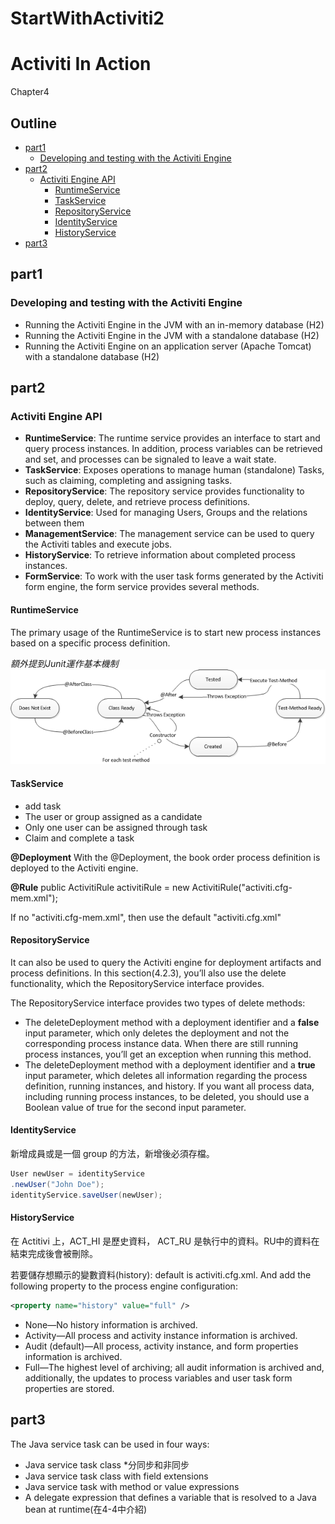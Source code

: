 StartWithActiviti2
==================
Activiti In Action
===
Chapter4

## Outline

- [part1](#part1)
  + [Developing and testing with the Activiti Engine](#developing-and-testing-with-the-activit-engine)
- [part2](#part2)
  + [Activiti Engine API](#activiti-engine-api)
    * [RuntimeService](#suntimeservice)
    * [TaskService](#taskservice)
    * [RepositoryService](#repositoryservice)
    * [IdentityService](#identityservice)
    * [HistoryService](#historyservice)
- [part3](#part3)


## part1
### Developing and testing with the Activiti Engine
- Running the Activiti Engine in the JVM with an in-memory database (H2)
- Running the Activiti Engine in the JVM with a standalone database (H2)
- Running the Activiti Engine on an application server (Apache Tomcat) with a
standalone database (H2)

## part2
### Activiti Engine API

- **RuntimeService**: The runtime service provides an interface to start and query process instances. In addition, process variables can be retrieved and set, and processes can be signaled to leave a wait state.
- **TaskService**: Exposes operations to manage human (standalone) Tasks, such as claiming, completing and assigning tasks.
- **RepositoryService**: The repository service provides functionality to deploy, query, delete, and retrieve process definitions. 
- **IdentityService**: Used for managing Users, Groups and the relations between them
- **ManagementService**: The management service can be used to query the Activiti tables and execute jobs.
- **HistoryService**: To retrieve information about completed process instances.
- **FormService**: To work with the user task forms generated by the Activiti form engine, the form service provides several methods.

#### RuntimeService

The primary usage of the RuntimeService is to start new process instances based on a
specific process definition.

*額外提到Junit運作基本機制*
![JUnitLifecycle_simple.png](img/JUnitLifecycle_simple.png)

#### TaskService

- add task
- The user or group assigned as a candidate
- Only one user can be assigned through task
- Claim and complete a task

**@Deployment**
With the @Deployment, the book order process definition is deployed to the Activiti engine.

**@Rule**
public ActivitiRule activitiRule = new ActivitiRule("activiti.cfg-mem.xml");

If no "activiti.cfg-mem.xml", then use the default "activiti.cfg.xml"

#### RepositoryService

It can also be used to query the Activiti engine for deployment artifacts and
process definitions. In this section(4.2.3), you’ll also use the delete functionality, which the
RepositoryService interface provides.

The RepositoryService interface provides two types of delete methods:
- The deleteDeployment method with a deployment identifier and a **false** input
parameter, which only deletes the deployment and not the corresponding process
instance data. When there are still running process instances, you’ll get an
exception when running this method.
- The deleteDeployment method with a deployment identifier and a **true** input
parameter, which deletes all information regarding the process definition, running
instances, and history. If you want all process data, including running process
instances, to be deleted, you should use a Boolean value of true for the
second input parameter.

#### IdentityService

新增成員或是一個 group 的方法，新增後必須存檔。
```java
User newUser = identityService
.newUser("John Doe");
identityService.saveUser(newUser);
```
#### HistoryService
在 Actitivi 上，ACT_HI 是歷史資料，
ACT_RU 是執行中的資料。RU中的資料在結束完成後會被刪除。

若要儲存想顯示的變數資料(history):
default is activiti.cfg.xml. And add the following property to the process engine configuration:
```xml
<property name="history" value="full" />
```
- None—No history information is archived.
- Activity—All process and activity instance information is archived.
- Audit (default)—All process, activity instance, and form properties information
is archived.
- Full—The highest level of archiving; all audit information is archived and, additionally,
the updates to process variables and user task form properties are
stored.

## part3

The Java service task can be used in four ways:
- Java service task class
  *分同步和非同步
- Java service task class with field extensions
- Java service task with method or value expressions
- A delegate expression that defines a variable that is resolved to a Java bean at
runtime(在4-4中介紹)
